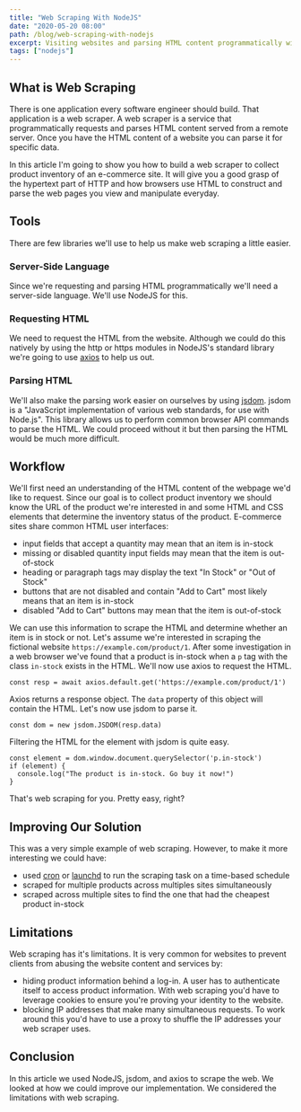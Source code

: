 ```yaml
---
title: "Web Scraping With NodeJS"
date: "2020-05-20 08:00"
path: /blog/web-scraping-with-nodejs
excerpt: Visiting websites and parsing HTML content programmatically with NodeJS and jsdom
tags: ["nodejs"]
---
```


## What is Web Scraping

There is one application every software engineer should build. That application is a web scraper. A web scraper is a service that programmatically requests and parses HTML content served from a remote server. Once you have the HTML content of a website you can parse it for specific data.

In this article I'm going to show you how to build a web scraper to collect product inventory of an e-commerce site. It will give you a good grasp of the hypertext part of HTTP and how browsers use HTML to construct and parse the web pages you view and manipulate everyday.

## Tools

There are few libraries we'll use to help us make web scraping a little easier.

### Server-Side Language

Since we're requesting and parsing HTML programmatically we'll need a server-side language. We'll use NodeJS for this.

### Requesting HTML

We need to request the HTML from the website. Although we could do this natively by using the http or https modules in NodeJS's standard library we're going to use [axios](https://github.com/axios/axios) to help us out.

### Parsing HTML

We'll also make the parsing work easier on ourselves by using [jsdom](https://github.com/jsdom/jsdom). jsdom is a "JavaScript implementation of various web standards, for use with Node.js". This library allows us to perform common browser API commands to parse the HTML. We could proceed without it but then parsing the HTML would be much more difficult.

## Workflow

We'll first need an understanding of the HTML content of the webpage we'd like to request. Since our goal is to collect product inventory we should know the URL of the product we're interested in and some HTML and CSS elements that determine the inventory status of the product. E-commerce sites share common HTML user interfaces:

- input fields that accept a quantity may mean that an item is in-stock
- missing or disabled quantity input fields may mean that the item is out-of-stock
- heading or paragraph tags may display the text "In Stock" or "Out of Stock"
- buttons that are not disabled and contain "Add to Cart" most likely means that an item is in-stock
- disabled "Add to Cart" buttons may mean that the item is out-of-stock

We can use this information to scrape the HTML and determine whether an item is in stock or not. Let's assume we're interested in scraping the fictional website `https://example.com/product/1`. After some investigation in a web browser we've found that a product is in-stock when a `p` tag with the class `in-stock` exists in the HTML. We'll now use axios to request the HTML.

```
const resp = await axios.default.get('https://example.com/product/1')
```

Axios returns a response object. The `data` property of this object will contain the HTML. Let's now use jsdom to parse it.

```
const dom = new jsdom.JSDOM(resp.data)
```

Filtering the HTML for the element with jsdom is quite easy.

```
const element = dom.window.document.querySelector('p.in-stock')
if (element) {
  console.log("The product is in-stock. Go buy it now!")
}
```

That's web scraping for you. Pretty easy, right?

## Improving Our Solution

This was a very simple example of web scraping. However, to make it more interesting we could have:

- used [cron](https://en.wikipedia.org/wiki/Cron) or [launchd](https://www.launchd.info/) to run the scraping task on a time-based schedule
- scraped for multiple products across multiples sites simultaneously
- scraped across multiple sites to find the one that had the cheapest product in-stock

## Limitations

Web scraping has it's limitations. It is very common for websites to prevent clients from abusing the website content and services by:
- hiding product information behind a log-in. A user has to authenticate itself to access product information. With web scraping you'd have to leverage cookies to ensure you're proving your identity to the website.
- blocking IP addresses that make many simultaneous requests. To work around this you'd have to use a proxy to shuffle the IP addresses your web scraper uses.

## Conclusion

In this article we used NodeJS, jsdom, and axios to scrape the web. We looked at how we could improve our implementation. We considered the limitations with web scraping.




